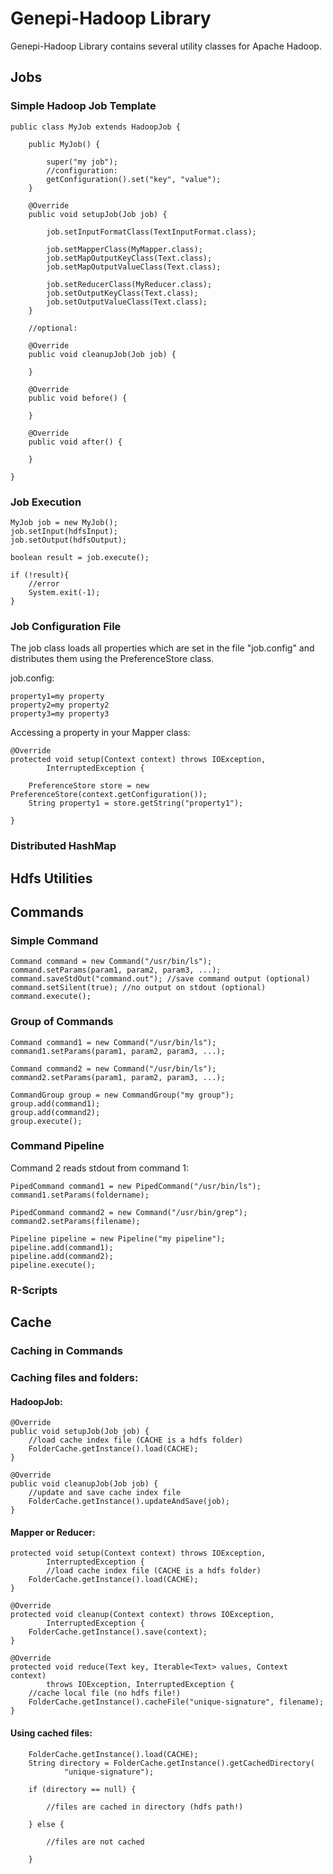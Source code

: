 # Genepi-Hadoop Library

Genepi-Hadoop Library contains several utility classes for Apache Hadoop.

## Jobs

### Simple Hadoop Job Template

	public class MyJob extends HadoopJob {
	
		public MyJob() {
	
			super("my job");
			//configuration:
			getConfiguration().set("key", "value");
		}
	
		@Override
		public void setupJob(Job job) {
	
			job.setInputFormatClass(TextInputFormat.class);
	
			job.setMapperClass(MyMapper.class);
			job.setMapOutputKeyClass(Text.class);
			job.setMapOutputValueClass(Text.class);
	
			job.setReducerClass(MyReducer.class);
			job.setOutputKeyClass(Text.class);
			job.setOutputValueClass(Text.class);
		}
	
	    //optional:

		@Override
		public void cleanupJob(Job job) {
	
		}
	
		@Override
		public void before() {
		
		}
	
		@Override
		public void after() {
		
		}
	
	}

### Job Execution

	MyJob job = new MyJob();
	job.setInput(hdfsInput);
	job.setOutput(hdfsOutput);

	boolean result = job.execute();

	if (!result){
		//error
		System.exit(-1);
	}

### Job Configuration File

The job class loads all properties which are set in the file "job.config" and distributes them using the PreferenceStore class.

job.config:

	property1=my property
	property2=my property2
	property3=my property3

Accessing a property in your Mapper class:

	@Override
	protected void setup(Context context) throws IOException,
			InterruptedException {

		PreferenceStore store = new PreferenceStore(context.getConfiguration());
		String property1 = store.getString("property1");
		
	}



### Distributed HashMap


## Hdfs Utilities

## Commands

### Simple Command

	Command command = new Command("/usr/bin/ls");
	command.setParams(param1, param2, param3, ...);
	command.saveStdOut("command.out"); //save command output (optional)
	command.setSilent(true); //no output on stdout (optional)
	command.execute();

### Group of Commands

	Command command1 = new Command("/usr/bin/ls");
	command1.setParams(param1, param2, param3, ...);

	Command command2 = new Command("/usr/bin/ls");
	command2.setParams(param1, param2, param3, ...);
	
	CommandGroup group = new CommandGroup("my group");
	group.add(command1);
	group.add(command2);
	group.execute();


### Command Pipeline

Command 2 reads stdout from command 1:

	PipedCommand command1 = new PipedCommand("/usr/bin/ls");
	command1.setParams(foldername);

	PipedCommand command2 = new Command("/usr/bin/grep");
	command2.setParams(filename);
	
	Pipeline pipeline = new Pipeline("my pipeline");
	pipeline.add(command1);
	pipeline.add(command2);
	pipeline.execute();


### R-Scripts


## Cache

### Caching in Commands


### Caching files and folders:


#### HadoopJob:

	@Override
	public void setupJob(Job job) {
		//load cache index file (CACHE is a hdfs folder)
		FolderCache.getInstance().load(CACHE);
	}

	@Override
	public void cleanupJob(Job job) {
		//update and save cache index file
		FolderCache.getInstance().updateAndSave(job);
	}


#### Mapper or Reducer:

	protected void setup(Context context) throws IOException,
			InterruptedException {
			//load cache index file (CACHE is a hdfs folder)
		FolderCache.getInstance().load(CACHE);
	}

	@Override
	protected void cleanup(Context context) throws IOException,
			InterruptedException {
		FolderCache.getInstance().save(context);
	}

	@Override
	protected void reduce(Text key, Iterable<Text> values, Context context)
			throws IOException, InterruptedException {
		//cache local file (no hdfs file!)
		FolderCache.getInstance().cacheFile("unique-signature", filename);
	}


#### Using cached files:

		FolderCache.getInstance().load(CACHE);
		String directory = FolderCache.getInstance().getCachedDirectory(
				"unique-signature");

		if (directory == null) {

			//files are cached in directory (hdfs path!)

		} else {

			//files are not cached

		}
